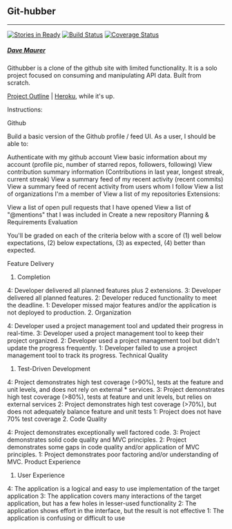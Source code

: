 ## Git-hubber

---

[![Stories in Ready](https://badge.waffle.io/marlabrizel/the_pivot.svg?label=ready&title=Ready)](http://waffle.io/marlabrizel/the_pivot) [![Build Status](https://travis-ci.org/marlabrizel/the_pivot.svg)](https://travis-ci.org/marlabrizel/the_pivot)
[![Coverage Status](https://coveralls.io/repos/marlabrizel/the_pivot/badge.svg?branch=master&service=github)](https://coveralls.io/github/marlabrizel/the_pivot?branch=master)

##### [Dave Maurer](https://github.com/davemaurer)

Githubber is a clone of the github site with limited functionality. It is a solo project focused on consuming and manipulating API data. Built from scratch.

[Project Outline](https://github.com/turingschool/lesson_plans/blob/master/ruby_03-professional_rails_applications/apicurious.md#technical-expectations) | [Heroku](http://git-hubber.herokuapp.com), while it's up.

Instructions:

Github

Build a basic version of the Github profile / feed UI. As a user, I should be able to:

Authenticate with my github account
View basic information about my account (profile pic, number of starred repos, followers, following)
View contribution summary information (Contributions in last year, longest streak, current streak)
View a summary feed of my recent activity (recent commits)
View a summary feed of recent activity from users whom I follow
View a list of organizations I'm a member of
View a list of my repositories
Extensions:

View a list of open pull requests that I have opened
View a list of "@mentions" that I was included in
Create a new repository
Planning & Requirements
Evaluation

You'll be graded on each of the criteria below with a score of (1) well below expectations, (2) below expectations, (3) as expected, (4) better than expected.

Feature Delivery

1. Completion

4: Developer delivered all planned features plus 2 extensions.
3: Developer delivered all planned features.
2: Developer reduced functionality to meet the deadline.
1: Developer missed major features and/or the application is not deployed to production.
2. Organization

4: Developer used a project management tool and updated their progress in real-time.
3: Developer used a project management tool to keep their project organized.
2: Developer used a project management tool but didn't update the progress frequently.
1: Developer failed to use a project management tool to track its progress.
Technical Quality

1. Test-Driven Development

4: Project demonstrates high test coverage (>90%), tests at the feature and unit levels, and does not rely on external * services.
3: Project demonstrates high test coverage (>80%), tests at feature and unit levels, but relies on external services
2: Project demonstrates high test coverage (>70%), but does not adequately balance feature and unit tests
1: Project does not have 70% test coverage
2. Code Quality

4: Project demonstrates exceptionally well factored code.
3: Project demonstrates solid code quality and MVC principles.
2: Project demonstrates some gaps in code quality and/or application of MVC principles.
1: Project demonstrates poor factoring and/or understanding of MVC.
Product Experience

1. User Experience

4: The application is a logical and easy to use implementation of the target application
3: The application covers many interactions of the target application, but has a few holes in lesser-used functionality
2: The application shows effort in the interface, but the result is not effective
1: The application is confusing or difficult to use
